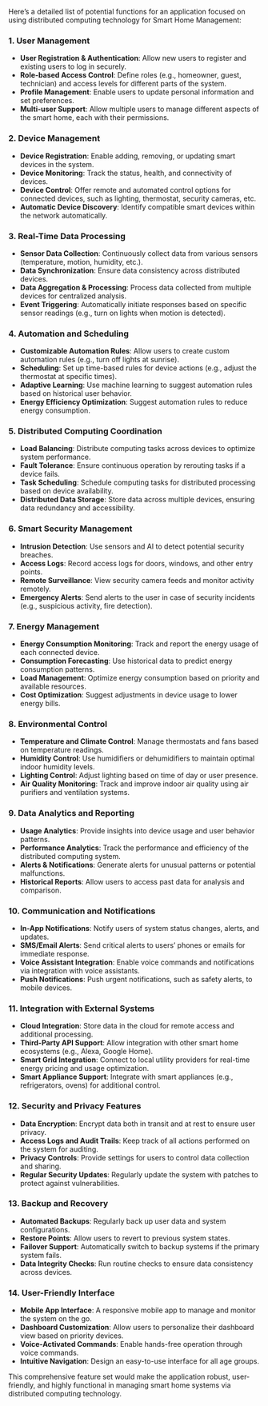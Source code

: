 Here’s a detailed list of potential functions for an application focused on using distributed computing technology for Smart Home Management:

### 1. **User Management**
   - **User Registration & Authentication**: Allow new users to register and existing users to log in securely.
   - **Role-based Access Control**: Define roles (e.g., homeowner, guest, technician) and access levels for different parts of the system.
   - **Profile Management**: Enable users to update personal information and set preferences.
   - **Multi-user Support**: Allow multiple users to manage different aspects of the smart home, each with their permissions.

### 2. **Device Management**
   - **Device Registration**: Enable adding, removing, or updating smart devices in the system.
   - **Device Monitoring**: Track the status, health, and connectivity of devices.
   - **Device Control**: Offer remote and automated control options for connected devices, such as lighting, thermostat, security cameras, etc.
   - **Automatic Device Discovery**: Identify compatible smart devices within the network automatically.

### 3. **Real-Time Data Processing**
   - **Sensor Data Collection**: Continuously collect data from various sensors (temperature, motion, humidity, etc.).
   - **Data Synchronization**: Ensure data consistency across distributed devices.
   - **Data Aggregation & Processing**: Process data collected from multiple devices for centralized analysis.
   - **Event Triggering**: Automatically initiate responses based on specific sensor readings (e.g., turn on lights when motion is detected).

### 4. **Automation and Scheduling**
   - **Customizable Automation Rules**: Allow users to create custom automation rules (e.g., turn off lights at sunrise).
   - **Scheduling**: Set up time-based rules for device actions (e.g., adjust the thermostat at specific times).
   - **Adaptive Learning**: Use machine learning to suggest automation rules based on historical user behavior.
   - **Energy Efficiency Optimization**: Suggest automation rules to reduce energy consumption.

### 5. **Distributed Computing Coordination**
   - **Load Balancing**: Distribute computing tasks across devices to optimize system performance.
   - **Fault Tolerance**: Ensure continuous operation by rerouting tasks if a device fails.
   - **Task Scheduling**: Schedule computing tasks for distributed processing based on device availability.
   - **Distributed Data Storage**: Store data across multiple devices, ensuring data redundancy and accessibility.

### 6. **Smart Security Management**
   - **Intrusion Detection**: Use sensors and AI to detect potential security breaches.
   - **Access Logs**: Record access logs for doors, windows, and other entry points.
   - **Remote Surveillance**: View security camera feeds and monitor activity remotely.
   - **Emergency Alerts**: Send alerts to the user in case of security incidents (e.g., suspicious activity, fire detection).

### 7. **Energy Management**
   - **Energy Consumption Monitoring**: Track and report the energy usage of each connected device.
   - **Consumption Forecasting**: Use historical data to predict energy consumption patterns.
   - **Load Management**: Optimize energy consumption based on priority and available resources.
   - **Cost Optimization**: Suggest adjustments in device usage to lower energy bills.

### 8. **Environmental Control**
   - **Temperature and Climate Control**: Manage thermostats and fans based on temperature readings.
   - **Humidity Control**: Use humidifiers or dehumidifiers to maintain optimal indoor humidity levels.
   - **Lighting Control**: Adjust lighting based on time of day or user presence.
   - **Air Quality Monitoring**: Track and improve indoor air quality using air purifiers and ventilation systems.

### 9. **Data Analytics and Reporting**
   - **Usage Analytics**: Provide insights into device usage and user behavior patterns.
   - **Performance Analytics**: Track the performance and efficiency of the distributed computing system.
   - **Alerts & Notifications**: Generate alerts for unusual patterns or potential malfunctions.
   - **Historical Reports**: Allow users to access past data for analysis and comparison.

### 10. **Communication and Notifications**
   - **In-App Notifications**: Notify users of system status changes, alerts, and updates.
   - **SMS/Email Alerts**: Send critical alerts to users’ phones or emails for immediate response.
   - **Voice Assistant Integration**: Enable voice commands and notifications via integration with voice assistants.
   - **Push Notifications**: Push urgent notifications, such as safety alerts, to mobile devices.

### 11. **Integration with External Systems**
   - **Cloud Integration**: Store data in the cloud for remote access and additional processing.
   - **Third-Party API Support**: Allow integration with other smart home ecosystems (e.g., Alexa, Google Home).
   - **Smart Grid Integration**: Connect to local utility providers for real-time energy pricing and usage optimization.
   - **Smart Appliance Support**: Integrate with smart appliances (e.g., refrigerators, ovens) for additional control.

### 12. **Security and Privacy Features**
   - **Data Encryption**: Encrypt data both in transit and at rest to ensure user privacy.
   - **Access Logs and Audit Trails**: Keep track of all actions performed on the system for auditing.
   - **Privacy Controls**: Provide settings for users to control data collection and sharing.
   - **Regular Security Updates**: Regularly update the system with patches to protect against vulnerabilities.

### 13. **Backup and Recovery**
   - **Automated Backups**: Regularly back up user data and system configurations.
   - **Restore Points**: Allow users to revert to previous system states.
   - **Failover Support**: Automatically switch to backup systems if the primary system fails.
   - **Data Integrity Checks**: Run routine checks to ensure data consistency across devices.

### 14. **User-Friendly Interface**
   - **Mobile App Interface**: A responsive mobile app to manage and monitor the system on the go.
   - **Dashboard Customization**: Allow users to personalize their dashboard view based on priority devices.
   - **Voice-Activated Commands**: Enable hands-free operation through voice commands.
   - **Intuitive Navigation**: Design an easy-to-use interface for all age groups.

This comprehensive feature set would make the application robust, user-friendly, and highly functional in managing smart home systems via distributed computing technology.
